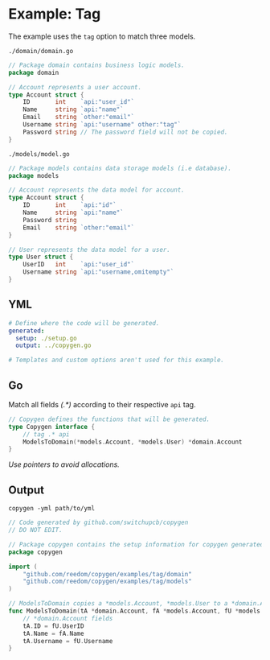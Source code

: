 # Example: Tag

The example uses the `tag` option to match three models.

`./domain/domain.go`

```go
// Package domain contains business logic models.
package domain

// Account represents a user account.
type Account struct {
	ID       int    `api:"user_id"`
	Name     string `api:"name"`
	Email    string `other:"email"`
	Username string `api:"username" other:"tag"`
	Password string // The password field will not be copied.
}
```

`./models/model.go`

```go
// Package models contains data storage models (i.e database).
package models

// Account represents the data model for account.
type Account struct {
	ID       int    `api:"id"`
	Name     string `api:"name"`
	Password string
	Email    string `other:"email"`
}

// User represents the data model for a user.
type User struct {
	UserID   int    `api:"user_id"`
	Username string `api:"username,omitempty"`
}
```

## YML

```yml
# Define where the code will be generated.
generated:
  setup: ./setup.go
  output: ../copygen.go

# Templates and custom options aren't used for this example.
```

## Go

Match all fields _(.*)_ according to their respective `api` tag.

```go
// Copygen defines the functions that will be generated.
type Copygen interface {
	// tag .* api
	ModelsToDomain(*models.Account, *models.User) *domain.Account
}
```

_Use pointers to avoid allocations._

## Output

`copygen -yml path/to/yml`

```go
// Code generated by github.com/switchupcb/copygen
// DO NOT EDIT.

// Package copygen contains the setup information for copygen generated code.
package copygen

import (
	"github.com/reedom/copygen/examples/tag/domain"
	"github.com/reedom/copygen/examples/tag/models"
)

// ModelsToDomain copies a *models.Account, *models.User to a *domain.Account.
func ModelsToDomain(tA *domain.Account, fA *models.Account, fU *models.User) {
	// *domain.Account fields
	tA.ID = fU.UserID
	tA.Name = fA.Name
	tA.Username = fU.Username
}
```